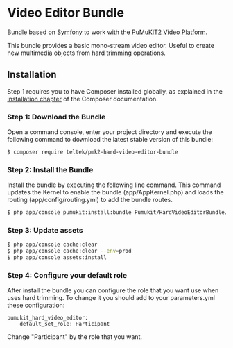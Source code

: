 # Video Editor Bundle

Bundle based on [Symfony](http://symfony.com/) to work with the [PuMuKIT2 Video Platform](https://github.com/campusdomar/PuMuKIT2/blob/2.3.x/README.md).

This bundle provides a basic mono-stream video editor. Useful to create new multimedia objects from hard trimming operations.

## Installation

Step 1 requires you to have Composer installed globally, as explained
in the [installation chapter](https://getcomposer.org/doc/00-intro.md)
of the Composer documentation.


### Step 1: Download the Bundle

Open a command console, enter your project directory and execute the
following command to download the latest stable version of this bundle:

```bash
$ composer require teltek/pmk2-hard-video-editor-bundle
```

### Step 2: Install the Bundle

Install the bundle by executing the following line command. This command updates the Kernel to enable the bundle (app/AppKernel.php) and loads the routing (app/config/routing.yml) to add the bundle routes.

```bash
$ php app/console pumukit:install:bundle Pumukit/HardVideoEditorBundle/PumukitHardVideoEditorBundle
```

### Step 3: Update assets

```bash
$ php app/console cache:clear
$ php app/console cache:clear --env=prod
$ php app/console assets:install
```


### Step 4: Configure your default role

After install the bundle you can configure the role that you want use when uses hard trimming. To change it you should add to your parameters.yml these 
configuration:

```
pumukit_hard_video_editor:
    default_set_role: Participant
```

Change "Participant" by the role that you want.